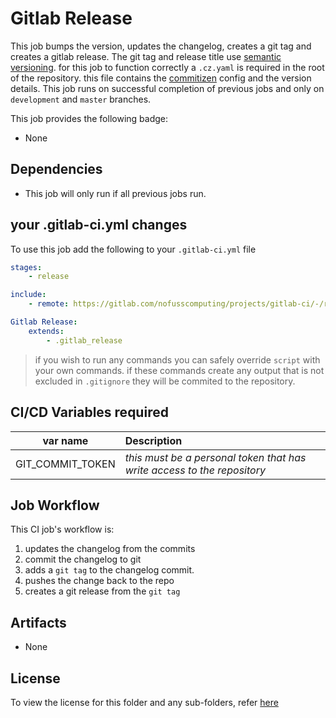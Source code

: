 # Gitlab Release
This job bumps the version, updates the changelog, creates a git tag and creates a gitlab release. The git tag and release title use [semantic versioning](https://semver.org/). for this job to function correctly a `.cz.yaml` is required in the root of the repository. this file contains the [commitizen](https://github.com/commitizen-tools/commitizen) config and the version details. This job runs on successful completion of previous jobs and only on `development` and `master` branches.


This job provides the following badge:

- None

## Dependencies

- This job will only run if all previous jobs run.

## your .gitlab-ci.yml changes
To use this job add the following to your `.gitlab-ci.yml` file

``` yaml
stages:
    - release

include:
    - remote: https://gitlab.com/nofusscomputing/projects/gitlab-ci/-/raw/development/gitlab_release/.gitlab-ci.yml

Gitlab Release:
    extends:
        - .gitlab_release
```
> if you wish to run any commands you can safely override `script` with your own commands. if these commands create any output that is not excluded in `.gitignore` they will be commited to the repository.

## CI/CD Variables required

| var name | Description |
|:----:|:----|
| GIT_COMMIT_TOKEN | *this must be a personal token that has write access to the repository* |


## Job Workflow

This CI job's workflow is:

1. updates the changelog from the commits
1. commit the changelog to git
1. adds a `git tag` to the changelog commit. 
1. pushes the change back to the repo
1. creates a git release from the `git tag`


## Artifacts

 - None

## License
To view the license for this folder and any sub-folders, refer [here](https://gitlab.com/nofusscomputing/projects/gitlab-ci)













